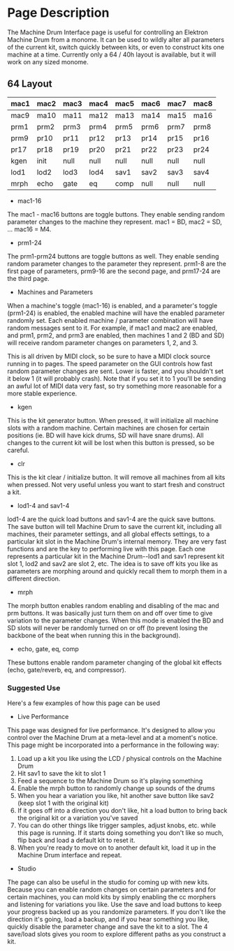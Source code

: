 # Page Description #

The Machine Drum Interface page is useful for controlling an Elektron Machine Drum from a monome.  It can be used to wildly alter all parameters of the current kit, switch quickly between kits, or even to construct kits one machine at a time.  Currently only a 64 / 40h layout is available, but it will work on any sized monome.

## 64 Layout ##

| mac1 | mac2 | mac3 | mac4 | mac5 | mac6 | mac7 | mac8 |
|:-----|:-----|:-----|:-----|:-----|:-----|:-----|:-----|
| mac9 | ma10 | ma11 | ma12 | ma13 | ma14 | ma15 | ma16 |
| prm1 | prm2 | prm3 | prm4 | prm5 | prm6 | prm7 | prm8 |
| prm9 | pr10 | pr11 | pr12 | pr13 | pr14 | pr15 | pr16 |
| pr17 | pr18 | pr19 | pr20 | pr21 | pr22 | pr23 | pr24 |
| kgen | init | null | null | null | null | null | null |
| lod1 | lod2 | lod3 | lod4 | sav1 | sav2 | sav3 | sav4 |
| mrph | echo | gate | eq   | comp | null | null | null |

  * mac1-16

The mac1 - mac16 buttons are toggle buttons.  They enable sending random parameter changes to the machine they represent.  mac1 = BD, mac2 = SD, ... mac16 = M4.

  * prm1-24

The prm1-prm24 buttons are toggle buttons as well.  They enable sending random parameter changes to the parameter they represent.  prm1-8 are the first page of parameters, prm9-16 are the second page, and prm17-24 are the third page.

  * Machines and Parameters

When a machine's toggle (mac1-16) is enabled, and a parameter's toggle (prm1-24) is enabled, the enabled machine will have the enabled parameter randomly set.  Each enabled machine / parameter combination will have random messages sent to it.  For example, if mac1 and mac2 are enabled, and prm1, prm2, and prm3 are enabled, then machines 1 and 2 (BD and SD) will receive random parameter changes on parameters 1, 2, and 3.

This is all driven by MIDI clock, so be sure to have a MIDI clock source running in to pages.  The speed parameter on the GUI controls how fast random parameter changes are sent.  Lower is faster, and you shouldn't set it below 1 (it will probably crash).  Note that if you set it to 1 you'll be sending an awful lot of MIDI data very fast, so try something more reasonable for a more stable experience.

  * kgen

This is the kit generator button.  When pressed, it will initialize all machine slots with a random machine.  Certain machines are chosen for certain positions (ie. BD will have kick drums, SD will have snare drums).  All changes to the current kit will be lost when this button is pressed, so be careful.

  * clr

This is the kit clear / initialize button.  It will remove all machines from all kits when pressed.  Not very useful unless you want to start fresh and construct a kit.

  * lod1-4 and sav1-4

lod1-4 are the quick load buttons and sav1-4 are the quick save buttons.  The save button will tell Machine Drum to save the current kit, including all machines, their parameter settings, and all global effects settings, to a particular kit slot in the Machine Drum's internal memory.  They are very fast functions and are the key to performing live with this page.  Each one represents a particular kit in the Machine Drum--lod1 and sav1 represent kit slot 1, lod2 and sav2 are slot 2, etc.  The idea is to save off kits you like as parameters are morphing around and quickly recall them to morph them in a different direction.

  * mrph

The morph button enables random enabling and disabling of the mac and prm buttons.  It was basically just turn them on and off over time to give variation to the parameter changes.  When this mode is enabled the BD and SD slots will never be randomly turned on or off (to prevent losing the backbone of the beat when running this in the background).

  * echo, gate, eq, comp

These buttons enable random parameter changing of the global kit effects (echo, gate/reverb, eq, and compressor).

### Suggested Use ###

Here's a few examples of how this page can be used

  * Live Performance

This page was designed for live performance.  It's designed to allow you control over the Machine Drum at a meta-level and at a moment's notice.  This page might be incorporated into a performance in the following way:

  1. Load up a kit you like using the LCD / physical controls on the Machine Drum
  1. Hit sav1 to save the kit to slot 1
  1. Feed a sequence to the Machine Drum so it's playing something
  1. Enable the mrph button to randomly change up sounds of the drums
  1. When you hear a variation you like, hit another save button like sav2 (keep slot 1 with the original kit)
  1. If it goes off into a direction you don't like, hit a load button to bring back the original kit or a variation you've saved
  1. You can do other things like trigger samples, adjust knobs, etc. while this page is running.  If it starts doing something you don't like so much, flip back and load a default kit to reset it.
  1. When you're ready to move on to another default kit, load it up in the Machine Drum interface and repeat.

  * Studio

The page can also be useful in the studio for coming up with new kits.  Because you can enable random changes on certain parameters and for certain machines, you can mold kits by simply enabling the cc morphers and listening for variations you like.  Use the save and load buttons to keep your progress backed up as you randomize parameters.  If you don't like the direction it's going, load a backup, and if you hear something you like, quickly disable the parameter change and save the kit to a slot.  The 4 save/load slots gives you room to explore different paths as you construct a kit.